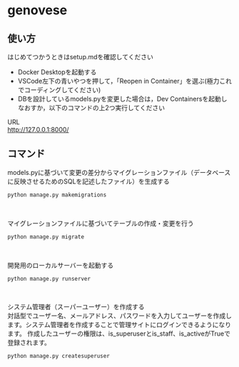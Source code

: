 # genovese

## 使い方
はじめてつかうときはsetup.mdを確認してください
- Docker Desktopを起動する
- VSCode左下の青いやつを押して，「Reopen in Container」を選ぶ(極力これでコーディングしてください)
- DBを設計しているmodels.pyを変更した場合は，Dev Containersを起動しなおすか，以下のコマンドの上2つ実行してください

URL<br>
http://127.0.0.1:8000/

## コマンド
models.pyに基づいて変更の差分からマイグレーションファイル（データベースに反映させるためのSQLを記述したファイル）を生成する
```sh
python manage.py makemigrations
```
<br>

マイグレーションファイルに基づいてテーブルの作成・変更を行う
```sh
python manage.py migrate
```
<br>

開発用のローカルサーバーを起動する
```sh
python manage.py runserver
```
<br>

システム管理者（スーパーユーザー）を作成する<br>
対話型でユーザー名、メールアドレス、パスワードを入力してユーザーを作成します。システム管理者を作成することで管理サイトにログインできるようになります。
作成したユーザーの権限は、is_superuserとis_staff、is_activeがTrueで登録されます。
```sh
python manage.py createsuperuser
```